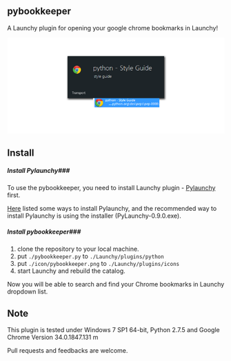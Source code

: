 ## pybookkeeper

A Launchy plugin for opening your google chrome bookmarks in Launchy!

![demo](demo.png)

## Install

##### Install Pylaunchy###
To use the pybookkeeper, you need to install Launchy plugin - [Pylaunchy](http://www.launchy.net/plugins.php) first. 

[Here](http://pylaunchy.sourceforge.net/docs/install.html) listed some ways to install Pylaunchy, and the recommended way to install Pylaunchy is using the installer (PyLaunchy-0.9.0.exe).

##### Install pybookkeeper###
1. clone the repository to your local machine.
2. put ``` ./pybookkeeper.py ``` to ``` ./Launchy/plugins/python ```
3. put ``` ./icon/pybookkeeper.png ``` to ``` ./Launchy/plugins/icons ```
4. start Launchy and rebuild the catalog.

Now you will be able to search and find your Chrome bookmarks in Launchy dropdown list.

## Note

This plugin is tested under Windows 7 SP1 64-bit, Python 2.7.5 and Google Chrome Version 34.0.1847.131 m

Pull requests and feedbacks are welcome.



